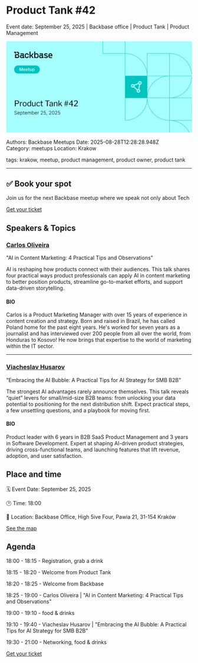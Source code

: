 # Product Tank #42

Event date: September 25, 2025 | Backbase office | Product Tank | Product Management

![](assets/placeholder.webp)

Authors: Backbase Meetups
Date: 2025-08-28T12:28:28.948Z  
Category: meetups
Location: Krakow

tags: krakow, meetup, product management, product owner, product tank

--- 

## ✅ Book your spot

Join us for the next Backbase meetup where we speak not only about Tech

[Get your ticket](https://www.meetup.com/backbase-meetups/)

## Speakers & Topics

### [Carlos Oliveira](https://www.linkedin.com/in/carloscxo/)

"AI in Content Marketing: 4 Practical Tips and Observations"

AI is reshaping how products connect with their audiences. This talk shares four practical ways product professionals can apply AI in content marketing to better position products, streamline go-to-market efforts, and support data-driven storytelling.

#### BIO

Carlos is a Product Marketing Manager with over 15 years of experience in content creation and strategy. Born and raised in Brazil, he has called Poland home for the past eight years. He's worked for seven years as a journalist and has interviewed over 200 people from all over the world, from Honduras to Kosovo! He now brings that expertise to the world of marketing within the IT sector.

---

### [Viacheslav Husarov](https://www.linkedin.com/in/vee-husarov)

"Embracing the AI Bubble: A Practical Tips for AI Strategy for SMB B2B"

The strongest AI advantages rarely announce themselves. This talk reveals “quiet” levers for small/mid-size B2B teams: from unlocking your data potential to positioning for the next distribution shift. Expect practical steps, a few unsettling questions, and a playbook for moving first.

#### BIO

Product leader with 6 years in B2B SaaS Product Management and 3 years in Software Development. Expert at shaping AI-driven product strategies, driving cross-functional teams, and launching features that lift revenue, adoption, and user satisfaction.

## Place and time

🗓️ Event Date: September 25, 2025

🕑 Time: 18:00

📍 Location: Backbase Office, High 5ive Four, Pawia 21, 31-154 Kraków

[See the map](https://maps.app.goo.gl/UWpwQ9zNaJBxPLEV9)

## Agenda

18:00 - 18:15 - Registration, grab a drink

18:15 - 18:20 - Welcome from Product Tank

18:20 - 18:25 - Welcome from Backbase

18:25 - 19:00 - Carlos Oliveira | "AI in Content Marketing: 4 Practical Tips and Observations"

19:00 - 19:10 - food & drinks

19:10 - 19:40 - Viacheslav Husarov | "Embracing the AI Bubble: A Practical Tips for AI Strategy for SMB B2B"

19:30 - 21:00 - Networking, food & drinks

[Get your ticket](https://www.meetup.com/backbase-meetups/)
